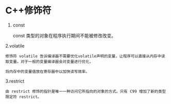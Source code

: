 # C++修饰符

1. const

    const 类型的对象在程序执行期间不能被修改改变。

2.volatile	

    修饰符 volatile 告诉编译器不需要优化volatile声明的变量，让程序可以直接从内存中读取变量。对于一般的变量编译器会对变量进行优化，

    将内存中的变量值放在寄存器中以加快读写效率。

3.restrict	

    由 restrict 修饰的指针是唯一一种访问它所指向的对象的方式。只有 C99 增加了新的类型限定符 restrict。
